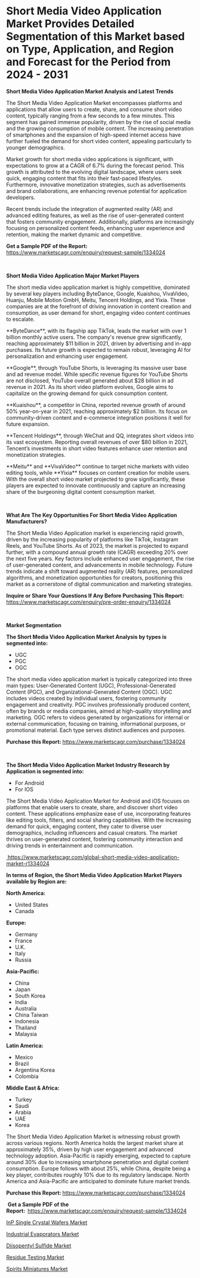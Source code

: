 <p><h1>Short Media Video Application Market Provides Detailed Segmentation of this Market based on Type, Application, and Region and Forecast for the Period from 2024 - 2031</h1></p><p><strong>Short Media Video Application Market Analysis and Latest Trends</strong></p>
<p><p>The Short Media Video Application Market encompasses platforms and applications that allow users to create, share, and consume short video content, typically ranging from a few seconds to a few minutes. This segment has gained immense popularity, driven by the rise of social media and the growing consumption of mobile content. The increasing penetration of smartphones and the expansion of high-speed internet access have further fueled the demand for short video content, appealing particularly to younger demographics.</p><p>Market growth for short media video applications is significant, with expectations to grow at a CAGR of 6.7% during the forecast period. This growth is attributed to the evolving digital landscape, where users seek quick, engaging content that fits into their fast-paced lifestyles. Furthermore, innovative monetization strategies, such as advertisements and brand collaborations, are enhancing revenue potential for application developers. </p><p>Recent trends include the integration of augmented reality (AR) and advanced editing features, as well as the rise of user-generated content that fosters community engagement. Additionally, platforms are increasingly focusing on personalized content feeds, enhancing user experience and retention, making the market dynamic and competitive.</p></p>
<p><strong>Get a Sample PDF of the Report:&nbsp;</strong> <a href="https://www.marketscagr.com/enquiry/request-sample/1334024?utm_campaign=1261&utm_medium=2&utm_source=Github&utm_content=ia&utm_term=01102024&utm_id=short-media-video-application">https://www.marketscagr.com/enquiry/request-sample/1334024</a></p>
<p>&nbsp;</p>
<p><strong>Short Media Video Application Major Market Players</strong></p>
<p><p>The short media video application market is highly competitive, dominated by several key players including ByteDance, Google, Kuaishou, VivaVideo, Huanju, Mobile Motion GmbH, Meitu, Tencent Holdings, and Yixia. These companies are at the forefront of driving innovation in content creation and consumption, as user demand for short, engaging video content continues to escalate.</p><p>**ByteDance**, with its flagship app TikTok, leads the market with over 1 billion monthly active users. The company's revenue grew significantly, reaching approximately $11 billion in 2021, driven by advertising and in-app purchases. Its future growth is expected to remain robust, leveraging AI for personalization and enhancing user engagement.</p><p>**Google**, through YouTube Shorts, is leveraging its massive user base and ad revenue model. While specific revenue figures for YouTube Shorts are not disclosed, YouTube overall generated about $28 billion in ad revenue in 2021. As its short video platform evolves, Google aims to capitalize on the growing demand for quick consumption content.</p><p>**Kuaishou**, a competitor in China, reported revenue growth of around 50% year-on-year in 2021, reaching approximately $2 billion. Its focus on community-driven content and e-commerce integration positions it well for future expansion.</p><p>**Tencent Holdings**, through WeChat and QQ, integrates short videos into its vast ecosystem. Reporting overall revenues of over $80 billion in 2021, Tencent’s investments in short video features enhance user retention and monetization strategies.</p><p>**Meitu** and **VivaVideo** continue to target niche markets with video editing tools, while **Yixia** focuses on content creation for mobile users. With the overall short video market projected to grow significantly, these players are expected to innovate continuously and capture an increasing share of the burgeoning digital content consumption market.</p></p>
<p>&nbsp;</p>
<p><strong>What Are The Key Opportunities For Short Media Video Application Manufacturers?</strong></p>
<p><p>The Short Media Video Application market is experiencing rapid growth, driven by the increasing popularity of platforms like TikTok, Instagram Reels, and YouTube Shorts. As of 2023, the market is projected to expand further, with a compound annual growth rate (CAGR) exceeding 20% over the next five years. Key factors include enhanced user engagement, the rise of user-generated content, and advancements in mobile technology. Future trends indicate a shift toward augmented reality (AR) features, personalized algorithms, and monetization opportunities for creators, positioning this market as a cornerstone of digital communication and marketing strategies.</p></p>
<p><strong>Inquire or Share Your Questions If Any Before Purchasing This Report:</strong> <a href="https://www.marketscagr.com/enquiry/pre-order-enquiry/1334024?utm_campaign=1261&utm_medium=2&utm_source=Github&utm_content=ia&utm_term=01102024&utm_id=short-media-video-application">https://www.marketscagr.com/enquiry/pre-order-enquiry/1334024</a></p>
<p>&nbsp;</p>
<p><strong>Market Segmentation</strong></p>
<p><strong>The Short Media Video Application Market Analysis by types is segmented into:</strong></p>
<p><ul><li>UGC</li><li>PGC</li><li>OGC</li></ul></p>
<p><p>The short media video application market is typically categorized into three main types: User-Generated Content (UGC), Professional-Generated Content (PGC), and Organizational-Generated Content (OGC). UGC includes videos created by individual users, fostering community engagement and creativity. PGC involves professionally produced content, often by brands or media companies, aimed at high-quality storytelling and marketing. OGC refers to videos generated by organizations for internal or external communication, focusing on training, informational purposes, or promotional material. Each type serves distinct audiences and purposes.</p></p>
<p><strong>Purchase this Report:&nbsp;</strong><a href="https://www.marketscagr.com/purchase/1334024?utm_campaign=1261&utm_medium=2&utm_source=Github&utm_content=ia&utm_term=01102024&utm_id=short-media-video-application">https://www.marketscagr.com/purchase/1334024</a></p>
<p>&nbsp;</p>
<p><strong>The Short Media Video Application Market Industry Research by Application is segmented into:</strong></p>
<p><ul><li>For Android</li><li>For IOS</li></ul></p>
<p><p>The Short Media Video Application Market for Android and iOS focuses on platforms that enable users to create, share, and discover short video content. These applications emphasize ease of use, incorporating features like editing tools, filters, and social sharing capabilities. With the increasing demand for quick, engaging content, they cater to diverse user demographics, including influencers and casual creators. The market thrives on user-generated content, fostering community interaction and driving trends in entertainment and communication.</p></p>
<p><a href="https://www.marketscagr.com/global-short-media-video-application-market-r1334024?utm_campaign=1261&utm_medium=2&utm_source=Github&utm_content=ia&utm_term=01102024&utm_id=short-media-video-application">&nbsp;https://www.marketscagr.com/global-short-media-video-application-market-r1334024</a></p>
<p><strong>In terms of Region, the Short Media Video Application Market Players available by Region are:</strong></p>
<p>
    <p> <strong> North America: </strong>
        <ul>
            <li>United States</li>
            <li>Canada</li>
        </ul>
        </p> 
    <p> <strong> Europe: </strong>
        <ul>
            <li>Germany</li>
            <li>France</li>
            <li>U.K.</li>
            <li>Italy</li>
            <li>Russia</li>
        </ul>
        </p> 
    <p> <strong> Asia-Pacific: </strong>
        <ul>
            <li>China</li>
            <li>Japan</li>
            <li>South Korea</li>
            <li>India</li>
            <li>Australia</li>
            <li>China Taiwan</li>
            <li>Indonesia</li>
            <li>Thailand</li>
            <li>Malaysia</li>
        </ul>
        </p> 
    <p> <strong> Latin America: </strong>
        <ul>
            <li>Mexico</li>
            <li>Brazil</li>
            <li>Argentina Korea</li>
            <li>Colombia</li>
        </ul>
        </p> 
    <p> <strong> Middle East & Africa: </strong>
        <ul>
            <li>Turkey</li>
            <li>Saudi</li>
            <li>Arabia</li>
            <li>UAE</li>
            <li>Korea</li>
        </ul>
    </p>
    </p>
<p><p>The Short Media Video Application Market is witnessing robust growth across various regions. North America holds the largest market share at approximately 35%, driven by high user engagement and advanced technology adoption. Asia-Pacific is rapidly emerging, expected to capture around 30% due to increasing smartphone penetration and digital content consumption. Europe follows with about 25%, while China, despite being a key player, contributes roughly 10% due to its regulatory landscape. North America and Asia-Pacific are anticipated to dominate future market trends.</p></p>
<p><strong>Purchase this Report: </strong><a href="https://www.marketscagr.com/purchase/1334024?utm_campaign=1261&utm_medium=2&utm_source=Github&utm_content=ia&utm_term=01102024&utm_id=short-media-video-application">https://www.marketscagr.com/purchase/1334024</a></p>
<p>&nbsp;<strong>Get a Sample PDF of the Report:&nbsp;&nbsp;</strong><a href="https://www.marketscagr.com/enquiry/request-sample/1334024?utm_campaign=1261&utm_medium=2&utm_source=Github&utm_content=ia&utm_term=01102024&utm_id=short-media-video-application">https://www.marketscagr.com/enquiry/request-sample/1334024</a></p>
<p><strong></strong></p>
<p><p><a href="https://issuu.com/reportprime-2/docs/inp-single-crystal-wafers-market-si_c0c26e7ae56c98?utm_campaign=1261&utm_medium=2&utm_source=Github&utm_content=ia&utm_term=01102024&utm_id=short-media-video-application">InP Single Crystal Wafers Market</a></p><p><a href="https://www.linkedin.com/pulse/global-industrial-evaporators-market-size-share-analysis--th79f?utm_campaign=1261&utm_medium=2&utm_source=Github&utm_content=ia&utm_term=01102024&utm_id=short-media-video-application">Industrial Evaporators Market</a></p><p><a href="https://issuu.com/reportprime-2/docs/diisopentyl-sulfide-market-size-203_eeeb440481a810?utm_campaign=1261&utm_medium=2&utm_source=Github&utm_content=ia&utm_term=01102024&utm_id=short-media-video-application">Diisopentyl Sulfide Market</a></p><p><a href="https://www.linkedin.com/pulse/global-residue-testing-market-size-share-analysis-product-wkw8f?utm_campaign=1261&utm_medium=2&utm_source=Github&utm_content=ia&utm_term=01102024&utm_id=short-media-video-application">Residue Testing Market</a></p><p><a href="https://www.linkedin.com/pulse/shaping-forces-spirits-miniatures-market-applications-types-lzoyf?utm_campaign=1261&utm_medium=2&utm_source=Github&utm_content=ia&utm_term=01102024&utm_id=short-media-video-application">Spirits Miniatures Market</a></p></p>
